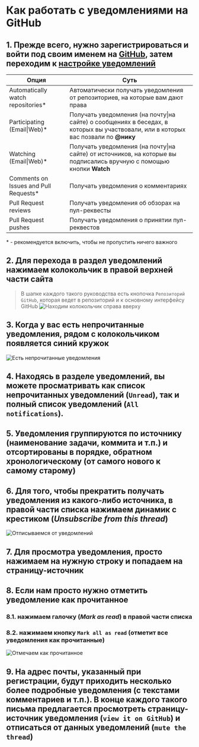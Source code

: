 # Как работать с уведомлениями на GitHub

## 1. Прежде всего, нужно зарегистрироваться и войти под своим именем на [GitHub](https://github.com), затем переходим к [настройке уведомлений](https://github.com/settings/notifications)

| Опция | Суть |
| ------ | ------ |
| Automatically watch repositories* | Автоматически получать уведомления от репозиториев, на которые вам дают права |
| Participating (Email\|Web)* | Получать уведомления (на почту\|на сайте) о сообщениях в беседах, в которых вы участвовали, или в которых вас позвали по **@нику** |
| Watching (Email\|Web)* | Получать уведомления (на почту\|на сайте) от источников, на которые вы подписались вручную с помощью кнопки **Watch** |
| Comments on Issues and Pull Requests* | Получать уведомления о комментариях |
| Pull Request reviews | Получать уведомления об обзорах на пул-реквесты |
| Pull Request pushes | Получать уведомления о принятии пул-реквестов |

\* - рекомендуется включить, чтобы не пропустить ничего важного

## 2. Для перехода в раздел уведомлений нажимаем колокольчик в правой верхней части сайта
> В шапке каждого такого руководства есть кнопочка `Репозиторий GitHub`,
которая ведет в репозиторий и к основному интерфейсу GitHub
![Находим колокольчик справа вверху](https://raw.githubusercontent.com/kursomir/guides/master/img/notifications/click_bell.png)

## 3. Когда у вас есть непрочитанные уведомления, рядом с колокольчиком появляется синий кружок
![Есть непрочитанные уведомления](https://raw.githubusercontent.com/kursomir/guides/master/img/notifications/have_unread.png)

## 4. Находясь в разделе уведомлений, вы можете просматривать как список непрочитанных уведомлений (`Unread`), так и полный список уведомлений (`All notifications`).

## 5. Уведомления группируются по источнику (наименование задачи, коммита и т.п.) и отсортированы в порядке, обратном хронологическому (от самого нового к самому старому)

## 6. Для того, чтобы прекратить получать уведомления из какого-либо источника, в правой части списка нажимаем динамик с крестиком (_Unsubscribe from this thread_)
![Отписываемся от уведомлений](https://raw.githubusercontent.com/kursomir/guides/master/img/notifications/unsubscribe.png)

## 7. Для просмотра уведомления, просто нажимаем на нужную строку и попадаем на страницу-источник

## 8. Если нам просто нужно отметить уведомление как прочитанное
### 8.1. нажимаем галочку (_Mark as read_) в правой части списка
### 8.2. нажимаем кнопку `Mark all as read` (отметит **все** уведомления как прочитанные)
![Отмечаем как прочитанное](https://raw.githubusercontent.com/kursomir/guides/master/img/notifications/mark_as_read.png)

## 9. На адрес почты, указанный при регистрации, будут приходить несколько более подробные уведомления (с текстами комментариев и т.п.). В конце каждого такого письма предлагается просмотреть страницу-источник уведомления (`view it on GitHub`) и отписаться от данных уведомлений (`mute the thread`)
